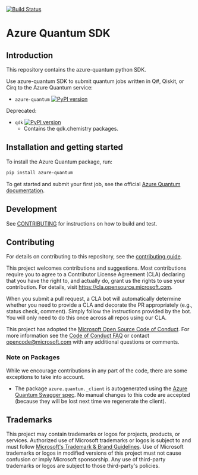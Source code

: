 [![Build Status](https://dev.azure.com/ms-quantum-public/Microsoft%20Quantum%20(public)/_apis/build/status/microsoft.qdk-python?branchName=main)](https://dev.azure.com/ms-quantum-public/Microsoft%20Quantum%20(public)/_build/latest?definitionId=32&branchName=main)

# Azure Quantum SDK

## Introduction

This repository contains the azure-quantum python SDK.

Use azure-quantum SDK to submit quantum jobs written in Q#, Qiskit, or Cirq to the Azure Quantum service:

- `azure-quantum` [![PyPI version](https://badge.fury.io/py/azure-quantum.svg)](https://badge.fury.io/py/azure-quantum)

Deprecated:

- `qdk` [![PyPI version](https://badge.fury.io/py/qdk.svg)](https://badge.fury.io/py/qdk)
  - Contains the qdk.chemistry packages.

## Installation and getting started

To install the Azure Quantum package, run:

```bash
pip install azure-quantum
```

To get started and submit your first job, see the official [Azure Quantum documentation](https://learn.microsoft.com/azure/quantum/quickstart-microsoft-qiskit-portal?pivots=platform-ionq).

## Development

See [CONTRIBUTING](./CONTRIBUTING.md) for instructions on how to build and test.

## Contributing

For details on contributing to this repository, see the [contributing guide](https://github.com/microsoft/qdk-python/blob/main/CONTRIBUTING.md).

This project welcomes contributions and suggestions.  Most contributions require you to agree to a
Contributor License Agreement (CLA) declaring that you have the right to, and actually do, grant us
the rights to use your contribution. For details, visit https://cla.opensource.microsoft.com.

When you submit a pull request, a CLA bot will automatically determine whether you need to provide
a CLA and decorate the PR appropriately (e.g., status check, comment). Simply follow the instructions
provided by the bot. You will only need to do this once across all repos using our CLA.

This project has adopted the [Microsoft Open Source Code of Conduct](https://opensource.microsoft.com/codeofconduct/).
For more information see the [Code of Conduct FAQ](https://opensource.microsoft.com/codeofconduct/faq/) or
contact [opencode@microsoft.com](mailto:opencode@microsoft.com) with any additional questions or comments.

### Note on Packages

While we encourage contributions in any part of the code, there are some exceptions to take into account.
- The package `azure.quantum._client` is autogenerated using the [Azure Quantum Swagger spec](https://github.com/Azure/azure-rest-api-specs/tree/master/specification/quantum/data-plane). No manual changes to this code are accepted (because they will be lost next time we regenerate the client).

## Trademarks

This project may contain trademarks or logos for projects, products, or services. Authorized use of Microsoft 
trademarks or logos is subject to and must follow 
[Microsoft's Trademark & Brand Guidelines](https://www.microsoft.com/legal/intellectualproperty/trademarks/usage/general).
Use of Microsoft trademarks or logos in modified versions of this project must not cause confusion or imply Microsoft sponsorship.
Any use of third-party trademarks or logos are subject to those third-party's policies.
